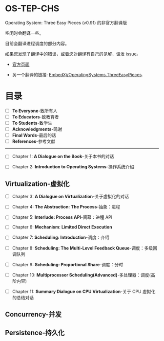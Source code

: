 # OS-TEP-CHS
Operating System: Three Easy Pieces (v0.91) 的非官方翻译版

空闲时会翻译一些。

目前会翻译进程调度的部分内容。

如果您发现了翻译中的错误，或着您对翻译有自己的见解，请发 issue。


- [官方页面](http://pages.cs.wisc.edu/~remzi/OSTEP/)

- 另一个翻译的链接: [EmbedXj/OperatingSystems.ThreeEasyPieces](https://github.com/EmbedXj/OperatingSystems.ThreeEasyPieces).



# 目录

- [ ] **To Everyone**-致所有人
- [ ] **To Educators**-致教育者
- [ ] **To Students**-致学生
- [ ] **Acknowledgments**-鸣谢
- [ ] **Final Words**-最后的话
- [ ] **References**-参考文献

---

- [ ] Chapter 1: **A Dialogue on the Book**-关于本书的对话

- [ ] Chapter 2: **Introduction to Operating Systems**-操作系统介绍

## Virtualization-虚拟化

- [ ] Chapter 3: **A Dialogue on Virtualization**-关于虚拟化的对话
- [ ] Chapter 4: **The Abstraction: The Process**-抽象：进程
- [ ] Chapter 5: **Interlude: Process API**-间幕：进程 API
- [ ] Chapter 6: **Mechanism: Limited Direct Execution**
- [ ] Chapter 7: **Scheduling: Introduction**-调度：介绍
- [ ] Chapter 8: **Scheduling: The Multi-Level Feedback Queue**-调度：多级回调队列
- [ ] Chapter 9: **Scheduling: Proportional Share**-调度：分时
- [ ] Chapter 10: **Multiprocessor Scheduling(Advanced)**-多处理器：调度(高阶内容)
- [ ] Chapter 11: **Summary Dialogue on CPU Virtualization**-关于 CPU 虚拟化的总结对话


## Concurrency-并发



## Persistence-持久化




